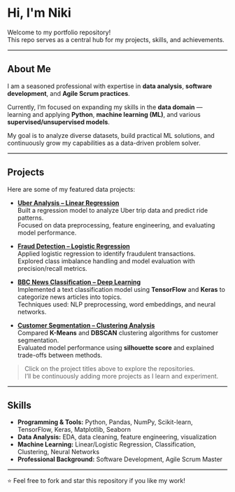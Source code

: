 # Hi, I'm Niki

Welcome to my portfolio repository!  
This repo serves as a central hub for my projects, skills, and achievements.

<hr style="border:0.5px solid #d3d3d3;" />

## About Me

I am a seasoned professional with expertise in **data analysis**, **software development**, and **Agile Scrum practices**.  

Currently, I’m focused on expanding my skills in the **data domain** — learning and applying **Python**, **machine learning (ML)**, and various **supervised/unsupervised models**.  

My goal is to analyze diverse datasets, build practical ML solutions, and continuously grow my capabilities as a data-driven problem solver.

<hr style="border:0.5px solid #d3d3d3;" />

## Projects

Here are some of my featured data projects:

- [**Uber Analysis – Linear Regression**](https://github.com/nk-datahub/Data-Analysis-and-ML/tree/main/P1)  
  Built a regression model to analyze Uber trip data and predict ride patterns.  
  Focused on data preprocessing, feature engineering, and evaluating model performance.

- [**Fraud Detection – Logistic Regression**](https://github.com/nk-datahub/Data-Analysis-and-ML/tree/main/P2)  
  Applied logistic regression to identify fraudulent transactions.  
  Explored class imbalance handling and model evaluation with precision/recall metrics.

- [**BBC News Classification – Deep Learning**](https://github.com/nk-datahub/Data-Analysis-and-ML/tree/main/P3)  
  Implemented a text classification model using **TensorFlow** and **Keras** to categorize news articles into topics.  
  Techniques used: NLP preprocessing, word embeddings, and neural networks.

- [**Customer Segmentation – Clustering Analysis**](https://github.com/nk-datahub/Data-Analysis-and-ML/tree/main/P5)  
  Compared **K-Means** and **DBSCAN** clustering algorithms for customer segmentation.  
  Evaluated model performance using **silhouette score** and explained trade-offs between methods.

> Click on the project titles above to explore the repositories.  
> I’ll be continuously adding more projects as I learn and experiment.

<hr style="border:0.5px solid #d3d3d3;" />

## Skills

- **Programming & Tools:** Python, Pandas, NumPy, Scikit-learn, TensorFlow, Keras, Matplotlib, Seaborn  
- **Data Analysis:** EDA, data cleaning, feature engineering, visualization  
- **Machine Learning:** Linear/Logistic Regression, Classification, Clustering, Neural Networks  
- **Professional Background:** Software Development, Agile Scrum Master  

<hr style="border:0.5px solid #d3d3d3;" />

⭐️ Feel free to fork and star this repository if you like my work!
